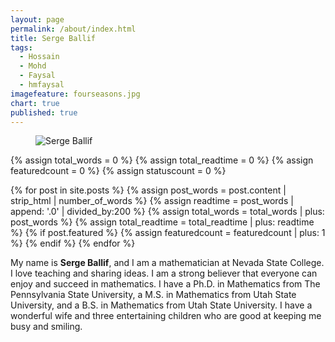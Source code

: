 ```yaml
---
layout: page
permalink: /about/index.html
title: Serge Ballif
tags: 
  - Hossain
  - Mohd
  - Faysal
  - hmfaysal
imagefeature: fourseasons.jpg
chart: true
published: true
---
```

<figure>
  <img src="{{ site.url }}/images/SergeBallif.jpg" alt="Serge Ballif">
</figure>

{% assign total_words = 0 %}
{% assign total_readtime = 0 %}
{% assign featuredcount = 0 %}
{% assign statuscount = 0 %}

{% for post in site.posts %}
    {% assign post_words = post.content | strip_html | number_of_words %}
    {% assign readtime = post_words | append: '.0' | divided_by:200 %}
    {% assign total_words = total_words | plus: post_words %}
    {% assign total_readtime = total_readtime | plus: readtime %}
    {% if post.featured %}
    {% assign featuredcount = featuredcount | plus: 1 %}
    {% endif %}
{% endfor %}

My name is **Serge Ballif**, and I am a mathematician at Nevada State College. I love teaching and sharing ideas. I am a strong believer that everyone can enjoy and succeed in mathematics. I have a Ph.D. in Mathematics from The Pennsylvania State University, a M.S. in Mathematics from Utah State University, and a B.S. in Mathematics from Utah State University. I have a wonderful wife and three entertaining children who are good at keeping me busy and smiling. 


